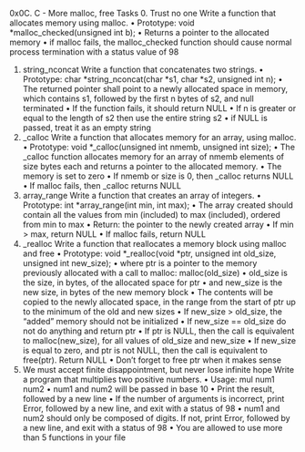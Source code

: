0x0C. C - More malloc, free
Tasks
0. Trust no one
Write a function that allocates memory using malloc.
•	Prototype: void *malloc_checked(unsigned int b);
•	Returns a pointer to the allocated memory
•	if malloc fails, the malloc_checked function should cause normal process termination with a status value of 98
1. string_nconcat
Write a function that concatenates two strings.
•	Prototype: char *string_nconcat(char *s1, char *s2, unsigned int n);
•	The returned pointer shall point to a newly allocated space in memory, which contains s1, followed by the first n bytes of s2, and null terminated
•	If the function fails, it should return NULL
•	If n is greater or equal to the length of s2 then use the entire string s2
•	if NULL is passed, treat it as an empty string
2. _calloc
Write a function that allocates memory for an array, using malloc.
•	Prototype: void *_calloc(unsigned int nmemb, unsigned int size);
•	The _calloc function allocates memory for an array of nmemb elements of size bytes each and returns a pointer to the allocated memory.
•	The memory is set to zero
•	If nmemb or size is 0, then _calloc returns NULL
•	If malloc fails, then _calloc returns NULL
3. array_range
Write a function that creates an array of integers.
•	Prototype: int *array_range(int min, int max);
•	The array created should contain all the values from min (included) to max (included), ordered from min to max
•	Return: the pointer to the newly created array
•	If min > max, return NULL
•	If malloc fails, return NULL
4. _realloc
Write a function that reallocates a memory block using malloc and free
•	Prototype: void *_realloc(void *ptr, unsigned int old_size, unsigned int new_size);
•	where ptr is a pointer to the memory previously allocated with a call to malloc: malloc(old_size)
•	old_size is the size, in bytes, of the allocated space for ptr
•	and new_size is the new size, in bytes of the new memory block
•	The contents will be copied to the newly allocated space, in the range from the start of ptr up to the minimum of the old and new sizes
•	If new_size > old_size, the “added” memory should not be initialized
•	If new_size == old_size do not do anything and return ptr
•	If ptr is NULL, then the call is equivalent to malloc(new_size), for all values of old_size and new_size
•	If new_size is equal to zero, and ptr is not NULL, then the call is equivalent to free(ptr). Return NULL
•	Don’t forget to free ptr when it makes sense
5. We must accept finite disappointment, but never lose infinite hope
Write a program that multiplies two positive numbers.
•	Usage: mul num1 num2
•	num1 and num2 will be passed in base 10
•	Print the result, followed by a new line
•	If the number of arguments is incorrect, print Error, followed by a new line, and exit with a status of 98
•	num1 and num2 should only be composed of digits. If not, print Error, followed by a new line, and exit with a status of 98
•	You are allowed to use more than 5 functions in your file
